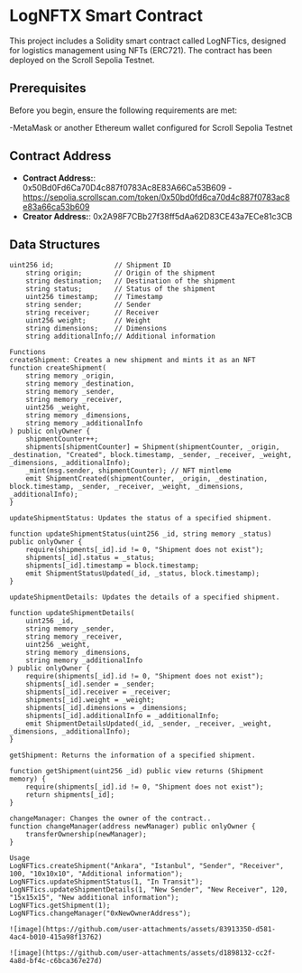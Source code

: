 
# LogNFTX Smart Contract

This project includes a Solidity smart contract called LogNFTics, designed for logistics management using NFTs (ERC721). The contract has been deployed on the Scroll Sepolia Testnet.

## Prerequisites

Before you begin, ensure the following requirements are met:

-MetaMask or another Ethereum wallet configured for Scroll Sepolia Testnet

## Contract Address

- **Contract Address:**: 0x50Bd0Fd6Ca70D4c887f0783Ac8E83A66Ca53B609 -https://sepolia.scrollscan.com/token/0x50bd0fd6ca70d4c887f0783ac8e83a66ca53b609
- **Creator Address:**: 0x2A98F7CBb27f38ff5dAa62D83CE43a7ECe81c3CB

## Data Structures

```solidity
uint256 id;               // Shipment ID
    string origin;        // Origin of the shipment
    string destination;   // Destination of the shipment
    string status;        // Status of the shipment
    uint256 timestamp;    // Timestamp
    string sender;        // Sender
    string receiver;      // Receiver
    uint256 weight;       // Weight
    string dimensions;    // Dimensions
    string additionalInfo;// Additional information

Functions
createShipment: Creates a new shipment and mints it as an NFT
function createShipment(
    string memory _origin, 
    string memory _destination, 
    string memory _sender, 
    string memory _receiver, 
    uint256 _weight, 
    string memory _dimensions, 
    string memory _additionalInfo
) public onlyOwner {
    shipmentCounter++;
    shipments[shipmentCounter] = Shipment(shipmentCounter, _origin, _destination, "Created", block.timestamp, _sender, _receiver, _weight, _dimensions, _additionalInfo);
    _mint(msg.sender, shipmentCounter); // NFT mintleme
    emit ShipmentCreated(shipmentCounter, _origin, _destination, block.timestamp, _sender, _receiver, _weight, _dimensions, _additionalInfo);
}

updateShipmentStatus: Updates the status of a specified shipment.

function updateShipmentStatus(uint256 _id, string memory _status) public onlyOwner {
    require(shipments[_id].id != 0, "Shipment does not exist");
    shipments[_id].status = _status;
    shipments[_id].timestamp = block.timestamp;
    emit ShipmentStatusUpdated(_id, _status, block.timestamp);
}

updateShipmentDetails: Updates the details of a specified shipment.

function updateShipmentDetails(
    uint256 _id, 
    string memory _sender, 
    string memory _receiver, 
    uint256 _weight, 
    string memory _dimensions, 
    string memory _additionalInfo
) public onlyOwner {
    require(shipments[_id].id != 0, "Shipment does not exist");
    shipments[_id].sender = _sender;
    shipments[_id].receiver = _receiver;
    shipments[_id].weight = _weight;
    shipments[_id].dimensions = _dimensions;
    shipments[_id].additionalInfo = _additionalInfo;
    emit ShipmentDetailsUpdated(_id, _sender, _receiver, _weight, _dimensions, _additionalInfo);
}

getShipment: Returns the information of a specified shipment.

function getShipment(uint256 _id) public view returns (Shipment memory) {
    require(shipments[_id].id != 0, "Shipment does not exist");
    return shipments[_id];
}

changeManager: Changes the owner of the contract..
function changeManager(address newManager) public onlyOwner {
    transferOwnership(newManager);
}

Usage
LogNFTics.createShipment("Ankara", "Istanbul", "Sender", "Receiver", 100, "10x10x10", "Additional information");
LogNFTics.updateShipmentStatus(1, "In Transit");
LogNFTics.updateShipmentDetails(1, "New Sender", "New Receiver", 120, "15x15x15", "New additional information");
LogNFTics.getShipment(1);
LogNFTics.changeManager("0xNewOwnerAddress");

![image](https://github.com/user-attachments/assets/83913350-d581-4ac4-b010-415a98f13762)

![image](https://github.com/user-attachments/assets/d1898132-cc2f-4a8d-bf4c-c6bca367e27d)
